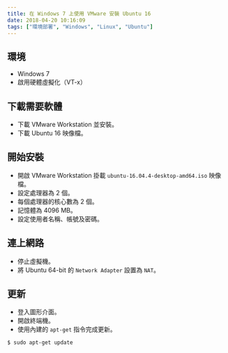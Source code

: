 ```yaml
---
title: 在 Windows 7 上使用 VMware 安裝 Ubuntu 16
date: 2018-04-20 10:16:09
tags: ["環境部署", "Windows", "Linux", "Ubuntu"]
---
```


## 環境
- Windows 7
- 啟用硬體虛擬化（VT-x）

## 下載需要軟體
- 下載 VMware Workstation 並安裝。
- 下載 Ubuntu 16 映像檔。

## 開始安裝
- 開啟 VMware Workstation 掛載 `ubuntu-16.04.4-desktop-amd64.iso` 映像檔。
- 設定處理器為 2 個。
- 每個處理器的核心數為 2 個。
- 記憶體為 4096 MB。
- 設定使用者名稱、帳號及密碼。

## 連上網路
- 停止虛擬機。
- 將 Ubuntu 64-bit 的 `Network Adapter` 設置為 `NAT`。

## 更新
- 登入圖形介面。
- 開啟終端機。
- 使用內建的 `apt-get` 指令完成更新。

```
$ sudo apt-get update
```